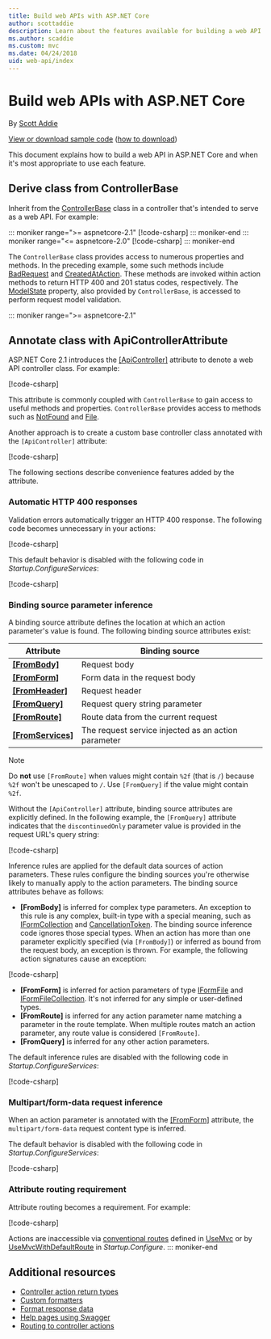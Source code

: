 ```yaml
---
title: Build web APIs with ASP.NET Core
author: scottaddie
description: Learn about the features available for building a web API in ASP.NET Core and when it's appropriate to use each feature.
ms.author: scaddie
ms.custom: mvc
ms.date: 04/24/2018
uid: web-api/index
---
```

# Build web APIs with ASP.NET Core

By [Scott Addie](https://github.com/scottaddie)

[View or download sample code](https://github.com/aspnet/Docs/tree/master/aspnetcore/web-api/define-controller/samples) ([how to download](xref:tutorials/index#how-to-download-a-sample))

This document explains how to build a web API in ASP.NET Core and when it's most appropriate to use each feature.

## Derive class from ControllerBase

Inherit from the [ControllerBase](/dotnet/api/microsoft.aspnetcore.mvc.controllerbase) class in a controller that's intended to serve as a web API. For example:

::: moniker range=">= aspnetcore-2.1"
[!code-csharp[](../web-api/define-controller/samples/WebApiSample.Api/Controllers/PetsController.cs?name=snippet_PetsController&highlight=3)]
::: moniker-end
::: moniker range="<= aspnetcore-2.0"
[!code-csharp[](../web-api/define-controller/samples/WebApiSample.Api.Pre21/Controllers/PetsController.cs?name=snippet_PetsController&highlight=3)]
::: moniker-end

The `ControllerBase` class provides access to numerous properties and methods. In the preceding example, some such methods include [BadRequest](/dotnet/api/microsoft.aspnetcore.mvc.controllerbase.badrequest) and [CreatedAtAction](/dotnet/api/microsoft.aspnetcore.mvc.controllerbase.createdataction). These methods are invoked within action methods to return HTTP 400 and 201 status codes, respectively. The [ModelState](/dotnet/api/microsoft.aspnetcore.mvc.controllerbase.modelstate) property, also provided by `ControllerBase`, is accessed to perform request model validation.

::: moniker range=">= aspnetcore-2.1"
## Annotate class with ApiControllerAttribute

ASP.NET Core 2.1 introduces the [[ApiController]](/dotnet/api/microsoft.aspnetcore.mvc.apicontrollerattribute) attribute to denote a web API controller class. For example:

[!code-csharp[](../web-api/define-controller/samples/WebApiSample.Api/Controllers/ProductsController.cs?name=snippet_ControllerSignature&highlight=2)]

This attribute is commonly coupled with `ControllerBase` to gain access to useful methods and properties. `ControllerBase` provides access to methods such as [NotFound](/dotnet/api/microsoft.aspnetcore.mvc.controllerbase.notfound) and [File](/dotnet/api/microsoft.aspnetcore.mvc.controllerbase.file).

Another approach is to create a custom base controller class annotated with the `[ApiController]` attribute:

[!code-csharp[](../web-api/define-controller/samples/WebApiSample.Api/Controllers/MyBaseController.cs?name=snippet_ControllerSignature)]

The following sections describe convenience features added by the attribute.

### Automatic HTTP 400 responses

Validation errors automatically trigger an HTTP 400 response. The following code becomes unnecessary in your actions:

[!code-csharp[](../web-api/define-controller/samples/WebApiSample.Api.Pre21/Controllers/PetsController.cs?range=46-49)]

This default behavior is disabled with the following code in *Startup.ConfigureServices*:

[!code-csharp[](../web-api/define-controller/samples/WebApiSample.Api/Startup.cs?name=snippet_ConfigureApiBehaviorOptions&highlight=5)]

### Binding source parameter inference

A binding source attribute defines the location at which an action parameter's value is found. The following binding source attributes exist:

|Attribute|Binding source |
|---------|---------|
|**[[FromBody]](/dotnet/api/microsoft.aspnetcore.mvc.frombodyattribute)**     | Request body |
|**[[FromForm]](/dotnet/api/microsoft.aspnetcore.mvc.fromformattribute)**     | Form data in the request body |
|**[[FromHeader]](/dotnet/api/microsoft.aspnetcore.mvc.fromheaderattribute)** | Request header |
|**[[FromQuery]](/dotnet/api/microsoft.aspnetcore.mvc.fromqueryattribute)**   | Request query string parameter |
|**[[FromRoute]](/dotnet/api/microsoft.aspnetcore.mvc.fromrouteattribute)**   | Route data from the current request |
|**[[FromServices]](xref:mvc/controllers/dependency-injection#action-injection-with-fromservices)** | The request service injected as an action parameter |

> [!NOTE]
> Do **not** use `[FromRoute]` when values might contain `%2f` (that is `/`) because `%2f` won't be unescaped to `/`. Use `[FromQuery]` if the value might contain `%2f`.

Without the `[ApiController]` attribute, binding source attributes are explicitly defined. In the following example, the `[FromQuery]` attribute indicates that the `discontinuedOnly` parameter value is provided in the request URL's query string:

[!code-csharp[](../web-api/define-controller/samples/WebApiSample.Api/Controllers/ProductsController.cs?name=snippet_BindingSourceAttributes&highlight=2)]

Inference rules are applied for the default data sources of action parameters. These rules configure the binding sources you're otherwise likely to manually apply to the action parameters. The binding source attributes behave as follows:

* **[FromBody]** is inferred for complex type parameters. An exception to this rule is any complex, built-in type with a special meaning, such as [IFormCollection](/dotnet/api/microsoft.aspnetcore.http.iformcollection) and [CancellationToken](/dotnet/api/system.threading.cancellationtoken). The binding source inference code ignores those special types. When an action has more than one parameter explicitly specified (via `[FromBody]`) or inferred as bound from the request body, an exception is thrown. For example, the following action signatures cause an exception:

[!code-csharp[](../web-api/define-controller/samples/WebApiSample.Api/Controllers/TestController.cs?name=snippet_ActionsCausingExceptions)]

* **[FromForm]** is inferred for action parameters of type [IFormFile](/dotnet/api/microsoft.aspnetcore.http.iformfile) and [IFormFileCollection](/dotnet/api/microsoft.aspnetcore.http.iformfilecollection). It's not inferred for any simple or user-defined types.
* **[FromRoute]** is inferred for any action parameter name matching a parameter in the route template. When multiple routes match an action parameter, any route value is considered `[FromRoute]`.
* **[FromQuery]** is inferred for any other action parameters.

The default inference rules are disabled with the following code in *Startup.ConfigureServices*:

[!code-csharp[](../web-api/define-controller/samples/WebApiSample.Api/Startup.cs?name=snippet_ConfigureApiBehaviorOptions&highlight=4)]

### Multipart/form-data request inference

When an action parameter is annotated with the [[FromForm]](/dotnet/api/microsoft.aspnetcore.mvc.fromformattribute) attribute, the `multipart/form-data` request content type is inferred.

The default behavior is disabled with the following code in *Startup.ConfigureServices*:

[!code-csharp[](../web-api/define-controller/samples/WebApiSample.Api/Startup.cs?name=snippet_ConfigureApiBehaviorOptions&highlight=3)]

### Attribute routing requirement

Attribute routing becomes a requirement. For example:

[!code-csharp[](../web-api/define-controller/samples/WebApiSample.Api/Controllers/ProductsController.cs?name=snippet_ControllerSignature&highlight=1)]

Actions are inaccessible via [conventional routes](xref:mvc/controllers/routing#conventional-routing) defined in [UseMvc](/dotnet/api/microsoft.aspnetcore.builder.mvcapplicationbuilderextensions.usemvc#Microsoft_AspNetCore_Builder_MvcApplicationBuilderExtensions_UseMvc_Microsoft_AspNetCore_Builder_IApplicationBuilder_System_Action_Microsoft_AspNetCore_Routing_IRouteBuilder__) or by [UseMvcWithDefaultRoute](/dotnet/api/microsoft.aspnetcore.builder.mvcapplicationbuilderextensions.usemvcwithdefaultroute#Microsoft_AspNetCore_Builder_MvcApplicationBuilderExtensions_UseMvcWithDefaultRoute_Microsoft_AspNetCore_Builder_IApplicationBuilder_) in *Startup.Configure*.
::: moniker-end

## Additional resources

* [Controller action return types](xref:web-api/action-return-types)
* [Custom formatters](xref:web-api/advanced/custom-formatters)
* [Format response data](xref:web-api/advanced/formatting)
* [Help pages using Swagger](xref:tutorials/web-api-help-pages-using-swagger)
* [Routing to controller actions](xref:mvc/controllers/routing)
